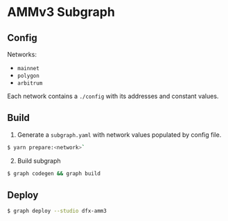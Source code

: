 # AMMv3 Subgraph

## Config

Networks:

- `mainnet`
- `polygon`
- `arbitrum`

Each network contains a `./config` with its addresses and constant values.

## Build

1. Generate a `subgraph.yaml` with network values populated by config file.

```bash
$ yarn prepare:<network>`
```

2. Build subgraph

```bash
$ graph codegen && graph build
```

## Deploy

```bash
$ graph deploy --studio dfx-amm3
```
